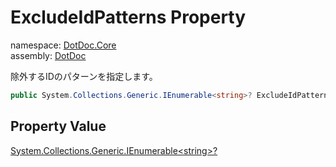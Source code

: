 ﻿# ExcludeIdPatterns Property

namespace: [DotDoc\.Core](../../DotDoc.Core.md)<br />
assembly: [DotDoc](../../../DotDoc.md)

除外するIDのパターンを指定します。

```csharp
public System.Collections.Generic.IEnumerable<string>? ExcludeIdPatterns { get; init; };
```

## Property Value

[System\.Collections\.Generic\.IEnumerable\<string\>?](https://docs.microsoft.com/dotnet/api/System.Collections.Generic.IEnumerable-1)

